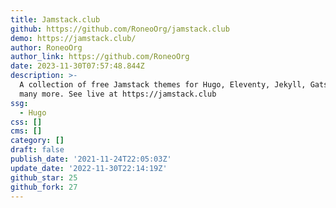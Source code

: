 ```yaml
---
title: Jamstack.club
github: https://github.com/RoneoOrg/jamstack.club
demo: https://jamstack.club/
author: RoneoOrg
author_link: https://github.com/RoneoOrg
date: 2023-11-30T07:57:48.844Z
description: >-
  A collection of free Jamstack themes for Hugo, Eleventy, Jekyll, Gatsby and
  many more. See live at https://jamstack.club
ssg:
  - Hugo
css: []
cms: []
category: []
draft: false
publish_date: '2021-11-24T22:05:03Z'
update_date: '2022-11-30T22:14:19Z'
github_star: 25
github_fork: 27
---
```

